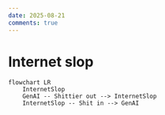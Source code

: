 ```yaml
---
date: 2025-08-21
comments: true
---
```


# Internet slop
<!-- more -->
```mermaid
flowchart LR
    InternetSlop
    GenAI -- Shittier out --> InternetSlop
    InternetSlop -- Shit in --> GenAI
```